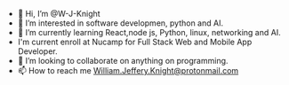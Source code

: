 - 👋 Hi, I’m @W-J-Knight
- 👀 I’m interested in software developmen, python and AI.
- 🌱 I’m currently learning React,node js, Python, linux, networking and AI.
- I'm current enroll at Nucamp for Full Stack Web and Mobile App Developer.
- 💞️ I’m looking to collaborate on anything on programming.
- 📫 How to reach me William.Jeffery.Knight@protonmail.com

<!---
W-J-Knight/W-J-Knight is a ✨ special ✨ repository because its `README.md` (this file) appears on your GitHub profile.
You can click the Preview link to take a look at your changes.
--->

